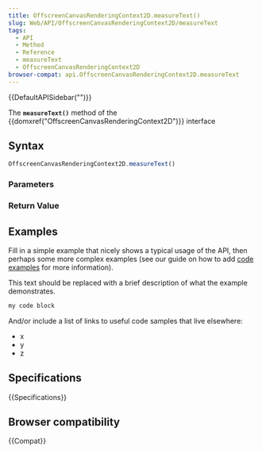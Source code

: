 ```yaml
---
title: OffscreenCanvasRenderingContext2D.measureText()
slug: Web/API/OffscreenCanvasRenderingContext2D/measureText
tags:
  - API
  - Method
  - Reference
  - measureText
  - OffscreenCanvasRenderingContext2D
browser-compat: api.OffscreenCanvasRenderingContext2D.measureText
---
```

{{DefaultAPISidebar("")}}

The **`measureText()`** method of the {{domxref("OffscreenCanvasRenderingContext2D")}} interface 

## Syntax

```js
OffscreenCanvasRenderingContext2D.measureText()
```

### Parameters



### Return Value



## Examples

Fill in a simple example that nicely shows a typical usage of the API, then perhaps some more complex examples (see our guide on how to add [code examples](/en-US/docs/MDN/Contribute/Structures/Code_examples) for more information).

This text should be replaced with a brief description of what the example demonstrates.

```js
my code block
```

And/or include a list of links to useful code samples that live elsewhere:

*   x
*   y
*   z

## Specifications

{{Specifications}}

## Browser compatibility

{{Compat}}


